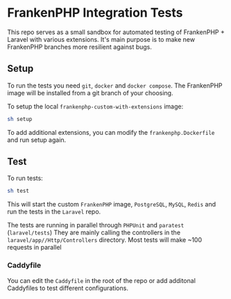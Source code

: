 # FrankenPHP Integration Tests

This repo serves as a small sandbox for automated testing of FrankenPHP + Laravel with various extensions.
It's main purpose is to make new FrankenPHP branches more resilient against bugs.

## Setup

To run the tests you need `git`, `docker` and `docker compose`.
The FrankenPHP image will be installed from a git branch of your choosing.

To setup the local `frankenphp-custom-with-extensions` image:

```bash
sh setup
```

To add additional extensions, you can modify the `frankenphp.Dockerfile` and run setup again.

## Test

To run tests:

```bash
sh test
```

This will start the custom `FrankenPHP` image, `PostgreSQL`, `MySQL`, `Redis` and run the tests
in the `Laravel` repo.

The tests are running in parallel through `PHPUnit` and `paratest` (`laravel/tests`)
They are mainly calling the controllers in the `laravel/app//Http/Controllers` directory.
Most tests will make ~100 requests in parallel

### Caddyfile

You can edit the `Caddyfile` in the root of the repo or add additonal Caddyfiles to test
different configurations.
